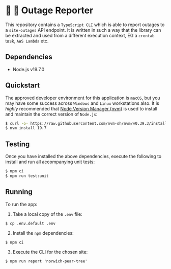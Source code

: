 # 🐙 💪 Outage Reporter

This repository contains a `TypeScript CLI` which is able to report outages to a `site-outages` API endpoint. It is written in such a way that the library can be extracted and used from a different execution context, EG a `crontab` task, `AWS Lambda` etc.

## Dependencies

- Node.js v19.7.0

## Quickstart

The approved developer environment for this application is `macOS`, but you may have some success across `Windows` and `Linux` workstations also. It is _highly_ recommended that [Node Version Manager (nvm)](https://github.com/nvm-sh/nvm) is used to install and maintain the correct version of `Node.js`:

```bash
$ curl -o- https://raw.githubusercontent.com/nvm-sh/nvm/v0.39.3/install.sh | bash
$ nvm install 19.7
```

## Testing

Once you have installed the above dependencies, execute the following to install and run all accompanying unit tests:

```bash
$ npm ci
$ npm run test:unit
```

## Running

To run the app:

1. Take a local copy of the `.env` file:

```
$ cp .env.default .env
```

2. Install the `npm` dependencies:

```
$ npm ci
```

3. Execute the CLI for the chosen site:

```
$ npm run report 'norwich-pear-tree'
```
